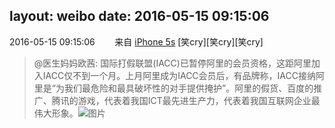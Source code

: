 layout: weibo
date: 2016-05-15 09:15:06
---
2016-05-15 09:15:06  &nbsp;&nbsp;&nbsp;&nbsp;&nbsp;&nbsp; 来自 <a href="sinaweibo://customweibosource" rel="nofollow">iPhone 5s</a>
[笑cry][笑cry][笑cry]
>  @医生妈妈欧茜: 国际打假联盟(IACC)已暂停阿里的会员资格，这距阿里加入IACC仅不到一个月。上月阿里成为IACC会员后，有品牌称，IACC接纳阿里是“为我们最危险和最具破坏性的对手提供掩护”。阿里的假货、百度的推广、腾讯的游戏，代表着我国ICT最先进生产力，代表着我国互联网企业最伟大形象。 ​​​
>  ![图片](https://ww3.sinaimg.cn/large/8f026f6agw1f3vr78imjzj20xc0ly0uk.jpg)
